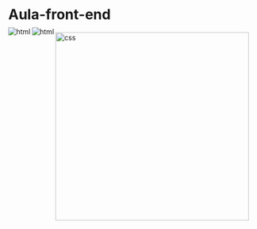 # Aula-front-end


<img align="left" alt="html" src="https://img.shields.io/badge/HTML5-E34F26?style=for-the-badge&logo=html5&logoColor=white" style="position: relative; top: -10px;" />
<img align="left" alt="html" src="https://img.shields.io/badge/CSS3-1572B6?style=for-the-badge&logo=css3&logoColor=white" style="position: relative; top: -10px;" />



<div style="display: inline_block">
<img align="center" alt="css" src="https://i.pinimg.com/originals/5b/23/7a/5b237a7cea854127fa2bec300f2dbf32.png"  width="390"
    height="380" />

</div><br/>






